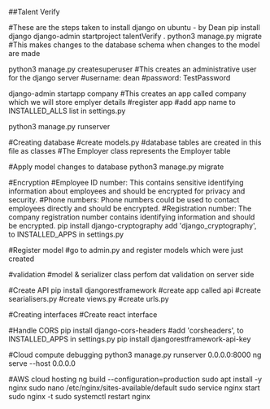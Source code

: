 ##Talent Verify

#These are the steps taken to install django on ubuntu - by Dean
pip install django
django-admin startproject talentVerify .
python3 manage.py migrate
#This makes changes to the database schema when changes to the model are made

python3 manage.py createsuperuser
#This creates an administrative user for the django server
#username: dean
#password: TestPassword

django-admin startapp company
#This creates an app called company which we will store emplyer details
#register app
#add app name to INSTALLED_ALLS list in settings.py

python3 manage.py runserver

#Creating database
#create models.py
#database tables are created in this file as classes
#The Employer class represents the Employer table

#Apply model changes to database
python3 manage.py migrate

#Encryption
#Employee ID number: This contains sensitive identifying information about employees and should be encrypted for privacy and security.
#Phone numbers: Phone numbers could be used to contact employees directly and should be encrypted.
#Registration number: The company registration number contains identifying information and should be encrypted.
pip install django-cryptography
add 'django_cryptography', to INSTALLED_APPS in settings.py

#Register model
#go to admin.py and register models which were just created

#validation
#model & serializer class perfom dat validation on server side

#Create API
pip install djangorestframework
#create app called api
#create searialisers.py
#create views.py
#create urls.py

#Creating interfaces
#Create react interface

#Handle CORS
pip install django-cors-headers
#add  'corsheaders', to INSTALLED_APPS in settings.py
pip install djangorestframework-api-key

#Cloud compute debugging
python3 manage.py runserver 0.0.0.0:8000
ng serve --host 0.0.0.0

#AWS cloud hosting
ng build --configuration=production
sudo apt install -y nginx
sudo nano /etc/nginx/sites-available/default
sudo service nginx start
sudo nginx -t
sudo systemctl restart nginx